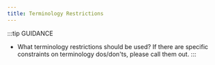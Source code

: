 ```yaml
---
title: Terminology Restrictions
---
```


:::tip GUIDANCE

- What terminology restrictions should be used? If there are specific constraints on terminology dos/don'ts, please call them out.
  :::
